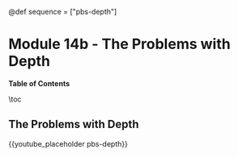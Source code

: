 @def sequence = ["pbs-depth"]

# Module 14b - The Problems with Depth


**Table of Contents**

\toc


## The Problems with Depth

{{youtube_placeholder pbs-depth}}